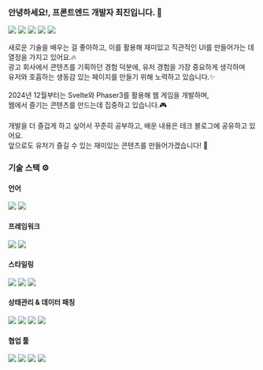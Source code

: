 ### 안녕하세요!, 프론트엔드 개발자 최진입니다. 👋

<p>
<a href="https://velog.io/@nwejin/posts" target="_blank"><img src="https://img.shields.io/badge/Velog-20C997.svg?style=flat-plastic&logo=velog&logoColor=white"/></a>
<a href="https://www.instagram.com/chljin123/" target="_blank"><img src="https://img.shields.io/badge/instagram-E4405F.svg?style=flat-plastic&logo=instagram&logoColor=white"/></a>
<a href="mailto:chlwls4m@gmail.com" target="_blank"><img src="https://img.shields.io/badge/chlwls4m@gmail.com-EA4335?style=flat-plastic&logo=Gmail&logoColor=white"/></a>
<a href="https://chlwls123.notion.site/b178303bd1c0419bacf7917c67487b58" target="_blank"><img src="https://img.shields.io/badge/이력서-018EF5?style=flat-plastic&logo=readme&logoColor=white"/></a>
<a href="https://chlwls123.notion.site/127a2de74eae80d5a87bfa555b8b3469" target="_blank"><img src="https://img.shields.io/badge/포트폴리오-4479A1?style=flat-plastic&logo=readme&logoColor=white"/></a></p>
<p>
새로운 기술을 배우는 걸 좋아하고, 이를 활용해 재미있고 직관적인 UI를 만들어가는 데 열정을 가지고 있어요.🔥<br/> 
광고 회사에서 콘텐츠를 기획하던 경험 덕분에, 유저 경험을 가장 중요하게 생각하며 <br/> 
유저와 호흡하는 생동감 있는 페이지를 만들기 위해 노력하고 있습니다.✨<br/><br/> 
2024년 12월부터는 Svelte와 Phaser3를 활용해 웹 게임을 개발하며, <br/>
웹에서 즐기는 콘텐츠를 만드는데 집중하고 있습니다.🎮<br/><br/> 
개발을 더 즐겁게 하고 싶어서 꾸준히 공부하고, 배운 내용은 테크 블로그에 공유하고 있어요.<br/> 
앞으로도 유저가 즐길 수 있는 재미있는 콘텐츠를 만들어가겠습니다! 👏
</p>


### 기술 스택 ⚙️ 
#### 언어
<p>
<img src="https://img.shields.io/badge/-Javascript-F7DF1E?style=flat-plastic&logo=javascript&logoColor=white"/>
<img src="https://img.shields.io/badge/-TypeScript-396EB0?style=flat-plastic&logo=TypeScript&logoColor=white"/>
</p>

#### 프레임워크
<p>
<img src="https://img.shields.io/badge/-react-61DAFB?style=flat-plastic&logo=react&logoColor=white"/>
<img src="https://img.shields.io/badge/-Next.js-000000?style=flat-plastic&logo=nextdotjs&logoColor=white"/>
</p>

#### 스타일링
<p>
<img src="https://img.shields.io/badge/-Sass-CC6699?style=flat-plastic&logo=sass&logoColor=white"/>
<img src="https://img.shields.io/badge/-TailwindCSS-06B6D4?style=flat-plastic&logo=tailwindcss&logoColor=white"/>
<img src="https://img.shields.io/badge/-shadcn/ui-000000?style=flat-plastic&logo=shadcnui&logoColor=white"/>
</p>

#### 상태관리 & 데이터 패칭
<p>
<img src="https://img.shields.io/badge/-Redux-764ABC?style=flat-plastic&logo=redux&logoColor=white"/>
<img src="https://img.shields.io/badge/-Zustand-000000?style=flat-plastic&logo=&logoColor=white"/>
<img src="https://img.shields.io/badge/-React Query-FF4154?style=flat-plastic&logo=reactquery&logoColor=white"/>
<img src="https://img.shields.io/badge/-React Hook Form-EC5990?style=flat-plastic&logo=reacthookform&logoColor=white"/>
</p>

#### 협업 툴
<p>
<img src="https://img.shields.io/badge/-Slack-753188?style=flat-plastic&logo=Slack&logoColor=white"/>
<img src="https://img.shields.io/badge/-notion-000000?style=flat-plastic&logo=notion&logoColor=white"/>
<img src="https://img.shields.io/badge/-Figma-F24E1E?style=flat-plastic&logo=figma&logoColor=white"/>
<img src="https://img.shields.io/badge/-Github-2C272E?style=flat-plastic&logo=GitHub&logoColor=white"/>
</p>




